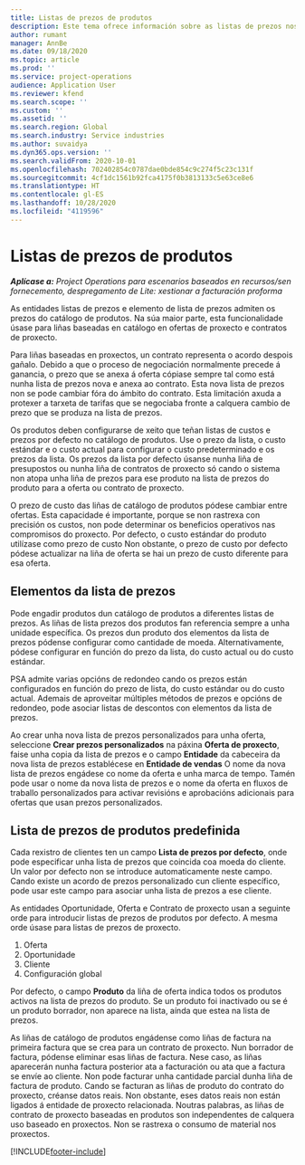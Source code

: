 ```yaml
---
title: Listas de prezos de produtos
description: Este tema ofrece información sobre as listas de prezos nos prezos do catálogo empregados para ofertas e contratos de proxectos.
author: rumant
manager: AnnBe
ms.date: 09/18/2020
ms.topic: article
ms.prod: ''
ms.service: project-operations
audience: Application User
ms.reviewer: kfend
ms.search.scope: ''
ms.custom: ''
ms.assetid: ''
ms.search.region: Global
ms.search.industry: Service industries
ms.author: suvaidya
ms.dyn365.ops.version: ''
ms.search.validFrom: 2020-10-01
ms.openlocfilehash: 702402854c0787dae0bde854c9c274f5c23c131f
ms.sourcegitcommit: 4cf1dc1561b92fca4175f0b3813133c5e63ce8e6
ms.translationtype: HT
ms.contentlocale: gl-ES
ms.lasthandoff: 10/28/2020
ms.locfileid: "4119596"
---
```

# <a name="product-price-lists"></a>Listas de prezos de produtos

_**Aplícase a:** Project Operations para escenarios baseados en recursos/sen fornecemento, despregamento de Lite: xestionar a facturación proforma_

As entidades listas de prezos e elemento de lista de prezos admiten os prezos do catálogo de produtos. Na súa maior parte, esta funcionalidade úsase para liñas baseadas en catálogo en ofertas de proxecto e contratos de proxecto.

Para liñas baseadas en proxectos, un contrato representa o acordo despois gañalo. Debido a que o proceso de negociación normalmente precede á ganancia, o prezo que se anexa á oferta cópiase sempre tal como está nunha lista de prezos nova e anexa ao contrato. Esta nova lista de prezos non se pode cambiar fóra do ámbito do contrato. Esta limitación axuda a protexer a tarxeta de tarifas que se negociaba fronte a calquera cambio de prezo que se produza na lista de prezos.

Os produtos deben configurarse de xeito que teñan listas de custos e prezos por defecto no catálogo de produtos. Use o prezo da lista, o custo estándar e o custo actual para configurar o custo predeterminado e os prezos da lista. Os prezos da lista por defecto úsanse nunha liña de presupostos ou nunha liña de contratos de proxecto só cando o sistema non atopa unha liña de prezos para ese produto na lista de prezos do produto para a oferta ou contrato de proxecto.

O prezo de custo das liñas de catálogo de produtos pódese cambiar entre ofertas. Esta capacidade é importante, porque se non rastrexa con precisión os custos, non pode determinar os beneficios operativos nas compromisos do proxecto. Por defecto, o custo estándar do produto utilízase como prezo de custo Non obstante, o prezo de custo por defecto pódese actualizar na liña de oferta se hai un prezo de custo diferente para esa oferta.

## <a name="price-list-items"></a>Elementos da lista de prezos

Pode engadir produtos dun catálogo de produtos a diferentes listas de prezos. As liñas de lista prezos dos produtos fan referencia sempre a unha unidade específica. Os prezos dun produto dos elementos da lista de prezos pódense configurar como cantidade de moeda. Alternativamente, pódese configurar en función do prezo da lista, do custo actual ou do custo estándar.

PSA admite varias opcións de redondeo cando os prezos están configurados en función do prezo de lista, do custo estándar ou do custo actual. Ademais de aproveitar múltiples métodos de prezos e opcións de redondeo, pode asociar listas de descontos con elementos da lista de prezos. 

Ao crear unha nova lista de prezos personalizados para unha oferta, seleccione **Crear prezos personalizados** na páxina **Oferta de proxecto**, faise unha copia da lista de prezos e o campo **Entidade** da cabeceira da nova lista de prezos establécese en **Entidade de vendas** O nome da nova lista de prezos engádese co nome da oferta e unha marca de tempo. Tamén pode usar o nome da nova lista de prezos e o nome da oferta en fluxos de traballo personalizados para activar revisións e aprobacións adicionais para ofertas que usan prezos personalizados.

 
## <a name="default-product-price-list"></a>Lista de prezos de produtos predefinida
Cada rexistro de clientes ten un campo **Lista de prezos por defecto**, onde pode especificar unha lista de prezos que coincida coa moeda do cliente. Un valor por defecto non se introduce automaticamente neste campo. Cando existe un acordo de prezos personalizado cun cliente específico, pode usar este campo para asociar unha lista de prezos a ese cliente.

As entidades Oportunidade, Oferta e Contrato de proxecto usan a seguinte orde para introducir listas de prezos de produtos por defecto. A mesma orde úsase para listas de prezos de proxecto.

1.  Oferta
2.  Oportunidade
3.  Cliente
4.  Configuración global 

Por defecto, o campo **Produto** da liña de oferta indica todos os produtos activos na lista de prezos do produto. Se un produto foi inactivado ou se é un produto borrador, non aparece na lista, aínda que estea na lista de prezos. 

As liñas de catálogo de produtos engádense como liñas de factura na primeira factura que se crea para un contrato de proxecto. Nun borrador de factura, pódense eliminar esas liñas de factura. Nese caso, as liñas aparecerán nunha factura posterior ata a facturación ou ata que a factura se envíe ao cliente. Non pode facturar unha cantidade parcial dunha liña de factura de produto. Cando se facturan as liñas de produto do contrato do proxecto, créanse datos reais. Non obstante, eses datos reais non están ligados á entidade de proxecto relacionada. Noutras palabras, as liñas de contrato de proxecto baseadas en produtos son independentes de calquera uso baseado en proxectos. Non se rastrexa o consumo de material nos proxectos.


[!INCLUDE[footer-include](../includes/footer-banner.md)]